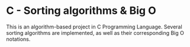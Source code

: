 # C - Sorting algorithms & Big O

This is an algorithm-based project in C Programming Language. Several sorting algorithms are implemented, as well as their corresponding Big O notations.